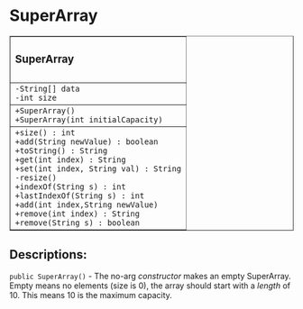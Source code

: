 
# SuperArray
  <table border="1px">
    <tr>
      <td>
        <h3>SuperArray<h3>
      </td>
    </tr>
    <tr>
      <td>
        <code>-String[] data
-int size</code>
      </td>
    </tr>
    <tr>
      <td>
        <code>+SuperArray()
+SuperArray(int initialCapacity)</code>
      </td>
    </tr>
    <tr>
      <td>
        <code>+size() : int
+add(String newValue) : boolean
+toString() : String
+get(int index) : String
+set(int index, String val) : String
-resize()
+indexOf(String s) : int
+lastIndexOf(String s) : int
+add(int index,String newValue)
+remove(int index) : String
+remove(String s) : boolean</code>
</td>
    </tr>
  </table>

## Descriptions:

<code>public SuperArray()</code> - The no-arg <em>constructor</em> makes an empty SuperArray. Empty means no elements (size is 0), the array should start with a <em>length</em> of 10. This means 10 is the maximum capacity.
